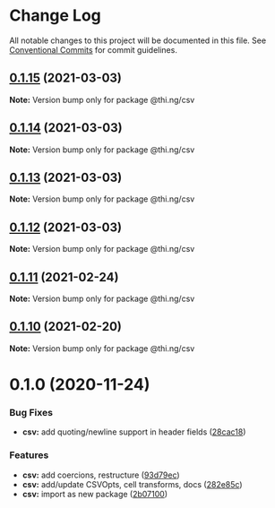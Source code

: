# Change Log

All notable changes to this project will be documented in this file.
See [Conventional Commits](https://conventionalcommits.org) for commit guidelines.

## [0.1.15](https://github.com/thi-ng/umbrella/compare/@thi.ng/csv@0.1.14...@thi.ng/csv@0.1.15) (2021-03-03)

**Note:** Version bump only for package @thi.ng/csv





## [0.1.14](https://github.com/thi-ng/umbrella/compare/@thi.ng/csv@0.1.13...@thi.ng/csv@0.1.14) (2021-03-03)

**Note:** Version bump only for package @thi.ng/csv





## [0.1.13](https://github.com/thi-ng/umbrella/compare/@thi.ng/csv@0.1.12...@thi.ng/csv@0.1.13) (2021-03-03)

**Note:** Version bump only for package @thi.ng/csv





## [0.1.12](https://github.com/thi-ng/umbrella/compare/@thi.ng/csv@0.1.11...@thi.ng/csv@0.1.12) (2021-03-03)

**Note:** Version bump only for package @thi.ng/csv





## [0.1.11](https://github.com/thi-ng/umbrella/compare/@thi.ng/csv@0.1.10...@thi.ng/csv@0.1.11) (2021-02-24)

**Note:** Version bump only for package @thi.ng/csv





## [0.1.10](https://github.com/thi-ng/umbrella/compare/@thi.ng/csv@0.1.9...@thi.ng/csv@0.1.10) (2021-02-20)

**Note:** Version bump only for package @thi.ng/csv





# 0.1.0 (2020-11-24)


### Bug Fixes

* **csv:** add quoting/newline support in header fields ([28cac18](https://github.com/thi-ng/umbrella/commit/28cac1884b074d125fee747c76d3abc423cfe7ea))


### Features

* **csv:** add coercions, restructure ([93d79ec](https://github.com/thi-ng/umbrella/commit/93d79ec0b9b81ab209046bd460b5f7993359e547))
* **csv:** add/update CSVOpts, cell transforms, docs ([282e85c](https://github.com/thi-ng/umbrella/commit/282e85cf9c1a9aae704d918218f8c143b51a88df))
* **csv:** import as new package ([2b07100](https://github.com/thi-ng/umbrella/commit/2b07100f27bb9fb1f934901aec7c9fc1fab67fbf))
